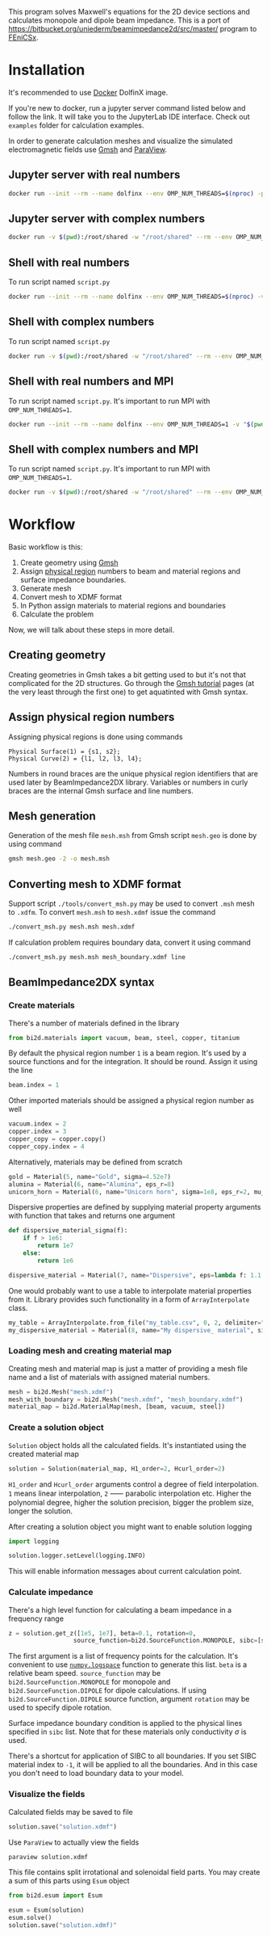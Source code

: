 This program solves Maxwell's equations for the 2D device sections and calculates monopole and dipole beam impedance.
This is a port of <https://bitbucket.org/uniederm/beamimpedance2d/src/master/> program to [FEniCSx](https://fenicsproject.org/).

# Installation

It's recommended to use [Docker](https://www.docker.com/) DolfinX image.

If you're new to docker, run a jupyter server command listed below and follow the link. It will take you to the JupyterLab IDE interface.
Check out `examples` folder for calculation examples.

In order to generate calculation meshes and visualize the simulated electromagnetic fields use
[Gmsh](https://gmsh.info/) and [ParaView](https://www.paraview.org/).

## Jupyter server with real numbers
```bash
docker run --init --rm --name dolfinx --env OMP_NUM_THREADS=$(nproc) -p 8888:8888 -v "$(pwd)":/root/shared dolfinx/lab
```

## Jupyter server with complex numbers
```bash
docker run -v $(pwd):/root/shared -w "/root/shared" --rm --env OMP_NUM_THREADS=$(nproc) --env LD_LIBRARY_PATH=/usr/local/dolfinx-complex/lib --env PATH=/usr/local/dolfinx-complex/bin:/usr/local/gmsh-4.6.0-Linux64-sdk/bin:/usr/local/sbin:/usr/local/bin:/usr/sbin:/usr/bin:/sbin:/bin --env PKG_CONFIG_PATH=/usr/local/dolfinx-complex/lib/pkgconfig --env PETSC_ARCH=linux-gnu-complex-32 --env PYTHONPATH=/usr/local/dolfinx-complex/lib/python3.8/dist-packages -p 8888:8888 dolfinx/lab
```

## Shell with real numbers
To run script named `script.py`
```bash
docker run --init --rm --name dolfinx --env OMP_NUM_THREADS=$(nproc) -v "$(pwd)":/root/shared -w /root/shared dolfinx/dolfinx python3 script.py
```

## Shell with complex numbers
To run script named `script.py`
```bash
docker run -v $(pwd):/root/shared -w "/root/shared" --rm --env OMP_NUM_THREADS=$(nproc) --env LD_LIBRARY_PATH=/usr/local/dolfinx-complex/lib --env PATH=/usr/local/dolfinx-complex/bin:/usr/local/gmsh-4.6.0-Linux64-sdk/bin:/usr/local/sbin:/usr/local/bin:/usr/sbin:/usr/bin:/sbin:/bin --env PKG_CONFIG_PATH=/usr/local/dolfinx-complex/lib/pkgconfig --env PETSC_ARCH=linux-gnu-complex-32 --env PYTHONPATH=/usr/local/dolfinx-complex/lib/python3.8/dist-packages dolfinx/dolfinx python3 script.py
```

## Shell with real numbers and MPI
To run script named `script.py`. It's important to run MPI with `OMP_NUM_THREADS=1`.
```bash
docker run --init --rm --name dolfinx --env OMP_NUM_THREADS=1 -v "$(pwd)":/root/shared -w /root/shared dolfinx/dolfinx mpirun --host localhost:$(nproc) -n $(nproc) python3 script.py
```

## Shell with complex numbers and MPI
To run script named `script.py`. It's important to run MPI with `OMP_NUM_THREADS=1`.
```bash
docker run -v $(pwd):/root/shared -w "/root/shared" --rm --env OMP_NUM_THREADS=1 --env LD_LIBRARY_PATH=/usr/local/dolfinx-complex/lib --env PATH=/usr/local/dolfinx-complex/bin:/usr/local/gmsh-4.6.0-Linux64-sdk/bin:/usr/local/sbin:/usr/local/bin:/usr/sbin:/usr/bin:/sbin:/bin --env PKG_CONFIG_PATH=/usr/local/dolfinx-complex/lib/pkgconfig --env PETSC_ARCH=linux-gnu-complex-32 --env PYTHONPATH=/usr/local/dolfinx-complex/lib/python3.8/dist-packages dolfinx/dolfinx mpirun --host localhost:$(nproc) -n $(nproc) python3 script.py
```

# Workflow

Basic workflow is this:
1. Create geometry using [Gmsh](https://gmsh.info/)
1. Assign [physical region](https://gmsh.info/doc/texinfo/gmsh.html#t1) numbers to beam and material regions and surface
   impedance boundaries.
1. Generate mesh
1. Convert mesh to XDMF format
1. In Python assign materials to material regions and boundaries
1. Calculate the problem

Now, we will talk about these steps in more detail.

## Creating geometry

Creating geometries in Gmsh takes a bit getting used to but it's not that complicated for the 2D structures.
Go through the [Gmsh tutorial](https://gmsh.info/doc/texinfo/gmsh.html#Tutorial) pages (at the very least through the
first one) to get aquatinted with Gmsh syntax.

## Assign physical region numbers

Assigning physical regions is done using commands
```gmsh
Physical Surface(1) = {s1, s2};
Physical Curve(2) = {l1, l2, l3, l4};
```
Numbers in round braces are the unique physical region identifiers that are used later by BeamImpedance2DX library.
Variables or numbers in curly braces are the internal Gmsh surface and line numbers.

## Mesh generation

Generation of the mesh file `mesh.msh` from Gmsh script `mesh.geo` is done by using command
```bash
gmsh mesh.geo -2 -o mesh.msh
```

## Converting mesh to XDMF format

Support script `./tools/convert_msh.py` may be used to convert `.msh` mesh to `.xdfm`.
To convert `mesh.msh` to `mesh.xdmf` issue the command
```bash
./convert_msh.py mesh.msh mesh.xdmf
```
If calculation problem requires boundary data, convert it using command
```bash
./convert_msh.py mesh.msh mesh_boundary.xdmf line
```

## BeamImpedance2DX syntax

### Create materials

There's a number of materials defined in the library
```python
from bi2d.materials import vacuum, beam, steel, copper, titanium
```

By default the physical region number `1` is a beam region. It's used by a source functions and for the integration.
It should be round. Assign it using the line
```python
beam.index = 1
```
Other imported materials should be assigned a physical region number as well
```python
vacuum.index = 2
copper.index = 3
copper_copy = copper.copy()
copper_copy.index = 4
```
Alternatively, materials may be defined from scratch
```python
gold = Material(5, name="Gold", sigma=4.52e7)
alumina = Material(6, name="Alumina", eps_r=8)
unicorn_horn = Material(6, name="Unicorn horn", sigma=1e8, eps_r=2, mu_r_re=0.1, mu_r_im=0.2)
```
Dispersive properties are defined by supplying material property arguments with function that takes and returns one argument
```python
def dispersive_material_sigma(f):
    if f > 1e6:
        return 1e7
    else:
        return 1e6

dispersive_material = Material(7, name="Dispersive", eps=lambda f: 1.1 * (f/1e8), sigma=dispersive_material_sigma)
```
One would probably want to use a table to interpolate material properties from it. Library provides such functionality
in a form of `ArrayInterpolate` class.
```python
my_table = ArrayInterpolate.from_file("my_table.csv", 0, 2, delimiter=",") # x=column 0, y=column 2
my_dispersive_material = Material(8, name="My dispersive_ material", sigma=my_table.interp)
```

### Loading mesh and creating material map

Creating mesh and material map is just a matter of providing a mesh file name and a list of materials with assigned
material numbers.
```python
mesh = bi2d.Mesh("mesh.xdmf")
mesh_with_boundary = bi2d.Mesh("mesh.xdmf", "mesh_boundary.xdmf")
material_map = bi2d.MaterialMap(mesh, [beam, vacuum, steel])
```

### Create a solution object

`Solution` object holds all the calculated fields. It's instantiated using the created material map
```python
solution = Solution(material_map, H1_order=2, Hcurl_order=2)
```

`H1_order` and `Hcurl_order` arguments control a degree of field interpolation. `1` means linear interpolation, `2` ⸺
parabolic interpolation etc.
Higher the polynomial degree, higher the solution precision, bigger the problem size, longer the solution.

After creating a solution object you might want to enable solution logging
```python
import logging

solution.logger.setLevel(logging.INFO)
```
This will enable information messages about current calculation point.

### Calculate impedance

There's a high level function for calculating a beam impedance in a frequency range
```python
z = solution.get_z([1e5, 1e7], beta=0.1, rotation=0,
                  source_function=bi2d.SourceFunction.MONOPOLE, sibc=[steel, copper, titanium])
```
The first argument is a list of frequency points for the calculation. It's convenient to use
[`numpy.logspace`](https://numpy.org/doc/stable/reference/generated/numpy.logspace.html?highlight=logspace#numpy.logspace)
function to generate this list.
`beta` is a relative beam speed.
`source_function` may be `bi2d.SourceFunction.MONOPOLE` for monopole and `bi2d.SourceFunction.DIPOLE` for
dipole calculations.
If using `bi2d.SourceFunction.DIPOLE` source function, argument `rotation` may be used to specify dipole rotation.

Surface impedance boundary condition is applied to the physical lines specified in `sibc` list.
Note that for these materials only conductivity $\sigma$ is used.

There's a shortcut for application of SIBC to all boundaries.
If you set SIBC material index to `-1`, it will be applied to all the boundaries. And in this case you don't need to
load boundary data to your model.

### Visualize the fields

Calculated fields may be saved to file
```python
solution.save("solution.xdmf")
```
Use `ParaView` to actually view the fields
```bash
paraview solution.xdmf
```
This file contains split irrotational and solenoidal field parts. You may create a sum of this parts using `Esum`
object
```python
from bi2d.esum import Esum

esum = Esum(solution)
esum.solve()
solution.save("solution.xdmf)"
```
